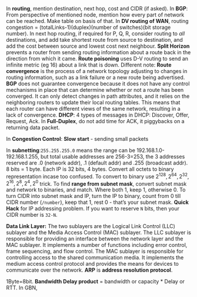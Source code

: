 In **routing**, mention destination, next hop, cost and CIDR (if asked). In **BGP**: From perspective of mentioned node, mention how every part of network can be reached. Make table on basis of that. In **DV routing of WAN**, routing congestion = (totalLinks-1)(duplex)(number of switches)(bit storage number). In next hop routing, if required for P, Q, R, consider routing to _all_ destinations, and add take shortest route from source to destination, and add the cost between source and lowest cost next neighbour. **Split Horizon** prevents a router from sending routing information about a route back in the direction from which it came. **Route poisoning** uses D-V routing to send an infinite metric (eg 16) about a link that is down. Different note: **Route convergence** is the process of a network topology adjusting to changes in routing information, such as a link failure or a new route being advertised. **BGP** does not guarantee convergence because it does not have any control mechanisms in place that can determine whether or not a route has been converged. It can only detect changes in path attributes, and it relies on the neighboring routers to update their local routing tables. This means that each router can have different views of the same network, resulting in a lack of convergence. **DHCP**: 4 types of messages in DHCP: Discover, Offer, Request, Ack. In **Full-Duplex**, do not add time for ACK, it piggybacks on a returning data packet.

In **Congestion Control**: **Slow start** - sending small packets

In **subnetting**:`255.255.255.0` means the range can be 192.168.1.0-192.168.1.255, but total usable addresses are 256-3=253, the 3 addresses reserved are .0 (network addr), .1 (default addr) and .255 (broadcast addr). 8 bits = 1 byte. Each IP is 32 bits, 4 bytes. Convert all octets to binary representation incase too confused. To convert to binary use $2^{128}, 2^{64}, 2^{32}, 2^{16}, 2^{8}, 2^4, 2^0$ trick. To find **range from subnet mask**, convert subnet mask and network to binaries, and match. Where both 1, keep 1, otherwise 0. To turn CIDR into subnet mask and IP, turn the IP to binary, count from 0 till CIDR number (`/number`), keep that 1, rest 0 - that’s your subnet mask. **Quick Hack** for IP addressing problem. If you want to reserve `N` bits, then your CIDR number is `32-N`.

**Data Link Layer:** The two sublayers are the Logical Link Control (LLC) sublayer and the Media Access Control (MAC) sublayer. The LLC sublayer is responsible for providing an interface between the network layer and the MAC sublayer. It implements a number of functions including error control, frame sequencing, and flow control. The MAC sublayer is responsible for controlling access to the shared communication media. It implements the medium access control protocol and provides the means for devices to communicate over the network. **ARP** is **address resolution protocol**. 

1Byte=8bit. **Bandwidth Delay product** = bandwidth or capacity * Delay or RTT. In GBN, 

